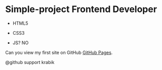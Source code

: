 # Simple-project Frontend Developer
- HTML5
* CSS3
+ JS? NO

Can you view my first site on GitHub [GitHub Pages](https://krabika.github.io/Simple-project/).

@github support krabik
